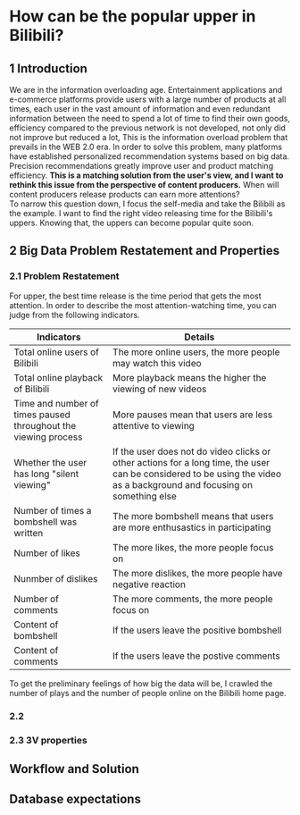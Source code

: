 # How can be the popular upper in Bilibili?
## 1  Introduction 
We are in the information overloading age. Entertainment applications and e-commerce platforms provide users with a large number of products at all times, each user in the vast amount of information and even redundant information between the need to spend a lot of time to find their own goods, efficiency compared to the previous network is not developed, not only did not improve but reduced a lot, This is the information overload problem that prevails in the WEB 2.0 era. In order to solve this problem, many platforms have established personalized recommendation systems based on big data. Precision recommendations greatly improve user and product matching efficiency. **This is a matching solution from the user's view, and I want to rethink this issue from the perspective of content producers.** When will content producers release products can earn more attentions? <br>
To narrow this question down, I focus the self-media and take the Bilibili as the example. I want to find the right video releasing time for the Bilibili's uppers. Knowing that, the uppers can become popular quite soon. <br>
## 2  Big Data Problem Restatement and Properties
### 2.1 Problem Restatement
For upper, the best time release is the time period that gets the most attention. In order to describe the most attention-watching time, you can judge from the following indicators.  <br>

Indicators | Details
-|- 
Total online users of Bilibili | The more online users, the more people may watch this video 
Total online playback of Bilibili | More playback means the higher the viewing of new videos 
Time and number of times paused throughout the viewing process | More pauses mean that users are less attentive to viewing
Whether the user has long "silent viewing" | If the user does not do video clicks or other actions for a long time, the user can be considered to be using the video as a background and focusing on something else
Number of times a bombshell was written | The more bombshell means that users are more enthusastics in participating
Number of likes | The more likes, the more people focus on
Nunmber of dislikes | The more dislikes, the more people have negative reaction
Number of comments | The more comments, the more people focus on
Content of bombshell | If the users leave the positive bombshell
Content of comments | If the users leave the postive comments

To get the preliminary feelings of how big the data will be, I crawled the number of plays and the number of people online on the Bilibili home page.
### 2.2 
### 2.3 3V properties


## Workflow and Solution

## Database expectations

